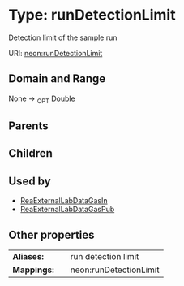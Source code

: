 
# Type: runDetectionLimit


Detection limit of the sample run

URI: [neon:runDetectionLimit](https://data.neonscience.org/runDetectionLimit)


## Domain and Range

None ->  <sub>OPT</sub> [Double](types/Double.md)

## Parents


## Children


## Used by

 * [ReaExternalLabDataGasIn](ReaExternalLabDataGasIn.md)
 * [ReaExternalLabDataGasPub](ReaExternalLabDataGasPub.md)

## Other properties

|  |  |  |
| --- | --- | --- |
| **Aliases:** | | run detection limit |
| **Mappings:** | | neon:runDetectionLimit |

